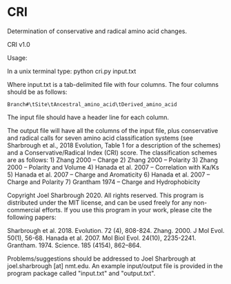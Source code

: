 # CRI
Determination of conservative and radical amino acid changes.


CRI v1.0

Usage:

In a unix terminal type:
    python cri.py input.txt

Where input.txt is a tab-delimited file with four columns. The four columns should be as follows:

    Branch#\tSite\tAncestral_amino_acid\tDerived_amino_acid

The input file should have a header line for each column.

The output file will have all the columns of the input file, plus conservative and radical calls for seven amino acid classification systems (see Sharbrough et al., 2018 Evolution, Table 1 for a description of the schemes) and a Conservative/Radical Index (CRI) score. The classification schemes are as follows:
    1) Zhang 2000 – Charge
    2) Zhang 2000 – Polarity 
    3) Zhang 2000 – Polarity and Volume
    4) Hanada et al. 2007 – Correlation with Ka/Ks
    5) Hanada et al. 2007 – Charge and Aromaticity
    6) Hanada et al. 2007 – Charge and Polarity
    7) Grantham 1974 – Charge and Hydrophobicity

Copyright Joel Sharbrough 2020. All rights reserved. This program is distributed under the MIT license, and can be used freely for any non-commercial efforts. If you use this program in your work, please cite the following papers:
    
Sharbrough et al. 2018. Evolution. 72 (4), 808-824.
Zhang. 2000. J Mol Evol. 50(1), 56-68.
Hanada et al. 2007. Mol Biol Evol. 24(10), 2235-2241.
Grantham. 1974. Science. 185 (4154), 862–864. 

Problems/suggestions should be addressed to Joel Sharbrough at joel.sharbrough [at] nmt.edu. An example input/output file is provided in the program package called "input.txt" and "output.txt".
